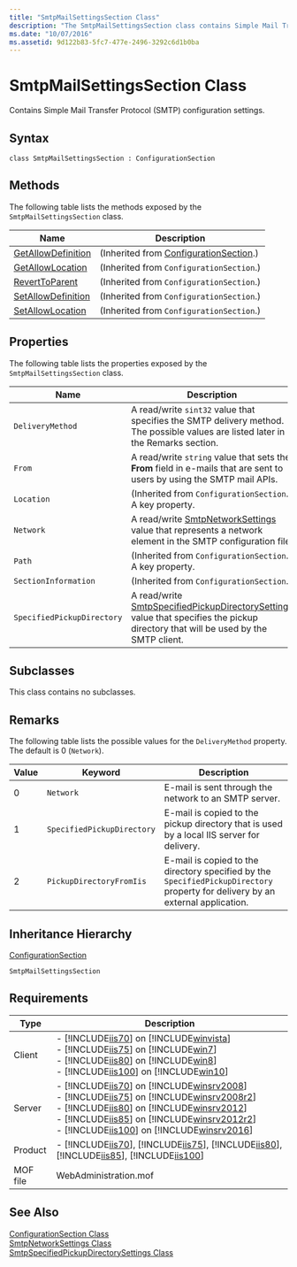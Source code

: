 ```yaml
---
title: "SmtpMailSettingsSection Class"
description: "The SmtpMailSettingsSection class contains Simple Mail Transfer Protocol (SMTP) configuration settings."
ms.date: "10/07/2016"
ms.assetid: 9d122b83-5fc7-477e-2496-3292c6d1b0ba
---
```

# SmtpMailSettingsSection Class
Contains Simple Mail Transfer Protocol (SMTP) configuration settings.  
  
## Syntax  
  
```vbs  
class SmtpMailSettingsSection : ConfigurationSection  
```  
  
## Methods  
 The following table lists the methods exposed by the `SmtpMailSettingsSection` class.  
  
|Name|Description|  
|----------|-----------------|  
|[GetAllowDefinition](../wmi-provider/configurationsection-getallowdefinition-method.md)|(Inherited from [ConfigurationSection](../wmi-provider/configurationsection-class.md).)|  
|[GetAllowLocation](../wmi-provider/configurationsection-getallowlocation-method.md)|(Inherited from `ConfigurationSection`.)|  
|[RevertToParent](../wmi-provider/configurationsection-reverttoparent-method.md)|(Inherited from `ConfigurationSection`.)|  
|[SetAllowDefinition](../wmi-provider/configurationsection-setallowdefinition-method.md)|(Inherited from `ConfigurationSection`.)|  
|[SetAllowLocation](../wmi-provider/configurationsection-setallowlocation-method.md)|(Inherited from `ConfigurationSection`.)|  
  
## Properties  
 The following table lists the properties exposed by the `SmtpMailSettingsSection` class.  
  
|Name|Description|  
|----------|-----------------|  
|`DeliveryMethod`|A read/write `sint32` value that specifies the SMTP delivery method. The possible values are listed later in the Remarks section.|  
|`From`|A read/write `string` value that sets the **From** field in e-mails that are sent to users by using the SMTP mail APIs.|  
|`Location`|(Inherited from `ConfigurationSection`.) A key property.|  
|`Network`|A read/write [SmtpNetworkSettings](../wmi-provider/smtpnetworksettings-class.md) value that represents a network element in the SMTP configuration file.|  
|`Path`|(Inherited from `ConfigurationSection`.) A key property.|  
|`SectionInformation`|(Inherited from `ConfigurationSection`.)|  
|`SpecifiedPickupDirectory`|A read/write [SmtpSpecifiedPickupDirectorySettings](../wmi-provider/smtpspecifiedpickupdirectorysettings-class.md) value that specifies the pickup directory that will be used by the SMTP client.|  
  
## Subclasses  
 This class contains no subclasses.  
  
## Remarks  
 The following table lists the possible values for the `DeliveryMethod` property. The default is 0 (`Network`).  
  
|Value|Keyword|Description|  
|-----------|-------------|-----------------|  
|0|`Network`|E-mail is sent through the network to an SMTP server.|  
|1|`SpecifiedPickupDirectory`|E-mail is copied to the pickup directory that is used by a local IIS server for delivery.|  
|2|`PickupDirectoryFromIis`|E-mail is copied to the directory specified by the `SpecifiedPickupDirectory` property for delivery by an external application.|  
  
## Inheritance Hierarchy  
 [ConfigurationSection](../wmi-provider/configurationsection-class.md)  
  
 `SmtpMailSettingsSection`  
  
## Requirements  
  
|Type|Description|  
|----------|-----------------|  
|Client|-   [!INCLUDE[iis70](../wmi-provider/includes/iis70-md.md)] on [!INCLUDE[winvista](../wmi-provider/includes/winvista-md.md)]<br />-   [!INCLUDE[iis75](../wmi-provider/includes/iis75-md.md)] on [!INCLUDE[win7](../wmi-provider/includes/win7-md.md)]<br />-   [!INCLUDE[iis80](../wmi-provider/includes/iis80-md.md)] on [!INCLUDE[win8](../wmi-provider/includes/win8-md.md)]<br />-   [!INCLUDE[iis100](../wmi-provider/includes/iis100-md.md)] on [!INCLUDE[win10](../wmi-provider/includes/win10-md.md)]|  
|Server|-   [!INCLUDE[iis70](../wmi-provider/includes/iis70-md.md)] on [!INCLUDE[winsrv2008](../wmi-provider/includes/winsrv2008-md.md)]<br />-   [!INCLUDE[iis75](../wmi-provider/includes/iis75-md.md)] on [!INCLUDE[winsrv2008r2](../wmi-provider/includes/winsrv2008r2-md.md)]<br />-   [!INCLUDE[iis80](../wmi-provider/includes/iis80-md.md)] on [!INCLUDE[winsrv2012](../wmi-provider/includes/winsrv2012-md.md)]<br />-   [!INCLUDE[iis85](../wmi-provider/includes/iis85-md.md)] on [!INCLUDE[winsrv2012r2](../wmi-provider/includes/winsrv2012r2-md.md)]<br />-   [!INCLUDE[iis100](../wmi-provider/includes/iis100-md.md)] on [!INCLUDE[winsrv2016](../wmi-provider/includes/winsrv2016-md.md)]|  
|Product|-   [!INCLUDE[iis70](../wmi-provider/includes/iis70-md.md)], [!INCLUDE[iis75](../wmi-provider/includes/iis75-md.md)], [!INCLUDE[iis80](../wmi-provider/includes/iis80-md.md)], [!INCLUDE[iis85](../wmi-provider/includes/iis85-md.md)], [!INCLUDE[iis100](../wmi-provider/includes/iis100-md.md)]|  
|MOF file|WebAdministration.mof|  
  
## See Also  
 [ConfigurationSection Class](../wmi-provider/configurationsection-class.md)   
 [SmtpNetworkSettings Class](../wmi-provider/smtpnetworksettings-class.md)   
 [SmtpSpecifiedPickupDirectorySettings Class](../wmi-provider/smtpspecifiedpickupdirectorysettings-class.md)
